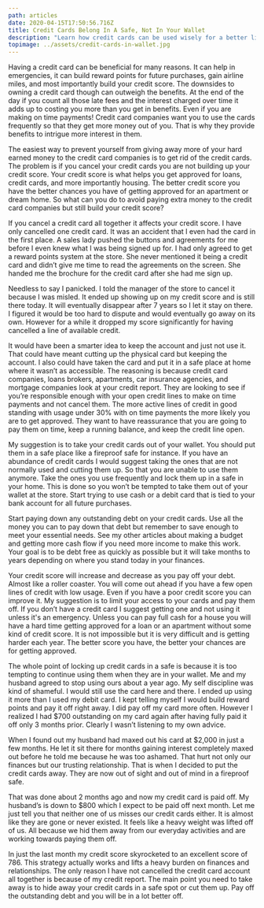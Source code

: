 ```yaml
---
path: articles
date: 2020-04-15T17:50:56.716Z
title: Credit Cards Belong In A Safe, Not In Your Wallet
description: "Learn how credit cards can be used wisely for a better life "
topimage: ../assets/credit-cards-in-wallet.jpg
---
```

<!--StartFragment-->

Having a credit card can be beneficial for many reasons. It can help in emergencies, it can build reward points for future purchases, gain airline miles, and most importantly build your credit score. The downsides to owning a credit card though can outweigh the benefits. At the end of the day if you count all those late fees and the interest charged over time it adds up to costing you more than you get in benefits. Even if you are making on time payments! Credit card companies want you to use the cards frequently so that they get more money out of you. That is why they provide benefits to intrigue more interest in them.

The easiest way to prevent yourself from giving away more of your hard earned money to the credit card companies is to get rid of the credit cards. The problem is if you cancel your credit cards you are not building up your credit score. Your credit score is what helps you get approved for loans, credit cards, and more importantly housing. The better credit score you have the better chances you have of getting approved for an apartment or dream home. So what can you do to avoid paying extra money to the credit card companies but still build your credit score?

If you cancel a credit card all together it affects your credit score. I have only cancelled one credit card. It was an accident that I even had the card in the first place. A sales lady pushed the buttons and agreements for me before I even knew what I was being signed up for. I had only agreed to get a reward points system at the store. She never mentioned it being a credit card and didn’t give me time to read the agreements on the screen. She handed me the brochure for the credit card after she had me sign up.

Needless to say I panicked. I told the manager of the store to cancel it because I was misled. It ended up showing up on my credit score and is still there today. It will eventually disappear after 7 years so I let it stay on there. I figured it would be too hard to dispute and would eventually go away on its own. However for a while it dropped my score significantly for having cancelled a line of available credit.

It would have been a smarter idea to keep the account and just not use it. That could have meant cutting up the physical card but keeping the account. I also could have taken the card and put it in a safe place at home where it wasn’t as accessible. The reasoning is because credit card companies, loans brokers, apartments, car insurance agencies, and mortgage companies look at your credit report. They are looking to see if you’re responsible enough with your open credit lines to make on time payments and not cancel them. The more active lines of credit in good standing with usage under 30% with on time payments the more likely you are to get approved. They want to have reassurance that you are going to pay them on time, keep a running balance, and keep the credit line open.

My suggestion is to take your credit cards out of your wallet. You should put them in a safe place like a fireproof safe for instance. If you have an abundance of credit cards I would suggest taking the ones that are not normally used and cutting them up. So that you are unable to use them anymore. Take the ones you use frequently and lock them up in a safe in your home. This is done so you won’t be tempted to take them out of your wallet at the store. Start trying to use cash or a debit card that is tied to your bank account for all future purchases.

Start paying down any outstanding debt on your credit cards. Use all the money you can to pay down that debt but remember to save enough to meet your essential needs. See my other articles about making a budget and getting more cash flow if you need more income to make this work. Your goal is to be debt free as quickly as possible but it will take months to years depending on where you stand today in your finances.

Your credit score will increase and decrease as you pay off your debt. Almost like a roller coaster. You will come out ahead if you have a few open lines of credit with low usage. Even if you have a poor credit score you can improve it. My suggestion is to limit your access to your cards and pay them off. If you don’t have a credit card I suggest getting one and not using it unless it's an emergency. Unless you can pay full cash for a house you will have a hard time getting approved for a loan or an apartment without some kind of credit score. It is not impossible but it is very difficult and is getting harder each year. The better score you have, the better your chances are for getting approved.

The whole point of locking up credit cards in a safe is because it is too tempting to continue using them when they are in your wallet. Me and my husband agreed to stop using ours about a year ago. My self discipline was kind of shameful. I would still use the card here and there. I ended up using it more than I used my debit card. I kept telling myself I would build reward points and pay it off right away. I did pay off my card more often. However I realized I had $700 outstanding on my card again after having fully paid it off only 3 months prior. Clearly I wasn’t listening to my own advice.

When I found out my husband had maxed out his card at $2,000 in just a few months. He let it sit there for months gaining interest completely maxed out before he told me because he was too ashamed. That hurt not only our finances but our trusting relationship. That is when I decided to put the credit cards away. They are now out of sight and out of mind in a fireproof safe.

That was done about 2 months ago and now my credit card is paid off. My husband’s is down to $800 which I expect to be paid off next month. Let me just tell you that neither one of us misses our credit cards either. It is almost like they are gone or never existed. It feels like a heavy weight was lifted off of us. All because we hid them away from our everyday activities and are working towards paying them off.

In just the last month my credit score skyrocketed to an excellent score of 786. This strategy actually works and lifts a heavy burden on finances and relationships. The only reason I have not cancelled the credit card account all together is because of my credit report. The main point you need to take away is to hide away your credit cards in a safe spot or cut them up. Pay off the outstanding debt and you will be in a lot better off.

<!--EndFragment-->